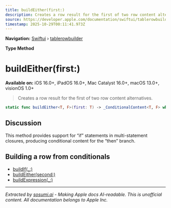 ```yaml
---
title: buildEither(first:)
description: Creates a row result for the first of two row content alternatives.
source: https://developer.apple.com/documentation/swiftui/tablerowbuilder/buildeither(first:)
timestamp: 2025-10-29T00:11:41.973Z
---
```


**Navigation:** [Swiftui](/documentation/swiftui) › [tablerowbuilder](/documentation/swiftui/tablerowbuilder)

**Type Method**

# buildEither(first:)

**Available on:** iOS 16.0+, iPadOS 16.0+, Mac Catalyst 16.0+, macOS 13.0+, visionOS 1.0+

> Creates a row result for the first of two row content alternatives.

```swift
static func buildEither<T, F>(first: T) -> _ConditionalContent<T, F> where Value == T.TableRowValue, T : TableRowContent, F : TableRowContent, T.TableRowValue == F.TableRowValue
```

## Discussion

This method provides support for “if” statements in multi-statement closures, producing conditional content for the “then” branch.

## Building a row from conditionals

- [buildIf(_:)](/documentation/swiftui/tablerowbuilder/buildif(_:))
- [buildEither(second:)](/documentation/swiftui/tablerowbuilder/buildeither(second:))
- [buildExpression(_:)](/documentation/swiftui/tablerowbuilder/buildexpression(_:))

---

*Extracted by [sosumi.ai](https://sosumi.ai) - Making Apple docs AI-readable.*
*This is unofficial content. All documentation belongs to Apple Inc.*
